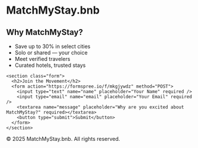 # MatchMyStay.bnb
<!DOCTYPE html>
<html lang="en">
<head>
  <meta charset="UTF-8" />
  <meta name="viewport" content="width=device-width, initial-scale=1.0" />
  
  <link rel="stylesheet" href="style.css" />
</head>
<body>

  <main>
    <section class="features">
      <h2>Why MatchMyStay?</h2>
      <ul>
        <li>Save up to 30% in select cities</li>
        <li>Solo or shared — your choice</li>
        <li>Meet verified travelers</li>
        <li>Curated hotels, trusted stays</li>
      </ul>
    </section>

    <section class="form">
      <h2>Join the Movement</h2>
      <form action="https://formspree.io/f/mkgjywdz" method="POST">
        <input type="text" name="name" placeholder="Your Name" required />
        <input type="email" name="email" placeholder="Your Email" required />
        <textarea name="message" placeholder="Why are you excited about MatchMyStay?" required></textarea>
        <button type="submit">Submit</button>
      </form>
    </section>
  </main>

  <footer>
    <p>&copy; 2025 MatchMyStay.bnb. All rights reserved.</p>
  </footer>

</body>
</html>
